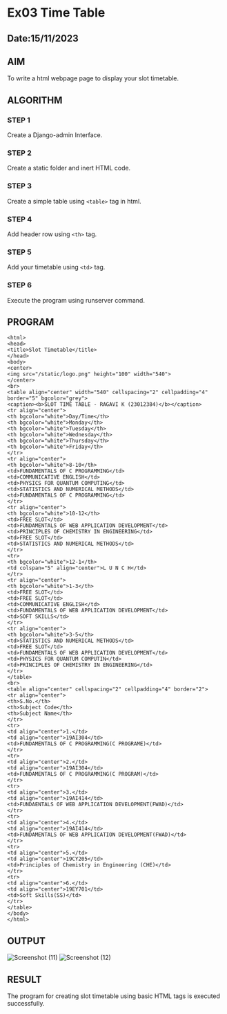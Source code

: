# Ex03 Time Table
## Date:15/11/2023

## AIM
To write a html webpage page to display your slot timetable.

## ALGORITHM
### STEP 1
Create a Django-admin Interface.

### STEP 2
Create a static folder and inert HTML code.

### STEP 3
Create a simple table using ```<table>``` tag in html.

### STEP 4
Add header row using ```<th>``` tag.

### STEP 5
Add your timetable using ```<td>``` tag.

### STEP 6
Execute the program using runserver command.

## PROGRAM
```
<html>
<head>
<title>Slot Timetable</title>
</head>
<body>
<center>
<img src="/static/logo.png" height="100" width="540">
</center>
<br>
<table align="center" width="540" cellspacing="2" cellpadding="4" border="5" bgcolor="grey">
<caption><b>SLOT TIME TABLE - RAGAVI K (23012384)</b></caption>
<tr align="center">
<th bgcolor="white">Day/Time</th>
<th bgcolor="white">Monday</th>
<th bgcolor="white">Tuesday</th>
<th bgcolor="white">Wednesday</th>
<th bgcolor="white">Thursday</th>
<th bgcolor="white">Friday</th>
</tr>
<tr align="center">
<th bgcolor="white">8-10</th>
<td>FUNDAMENTALS OF C PROGRAMMING</td>
<td>COMMUNICATIVE ENGLISH</td>
<td>PHYSICS FOR QUANTUM COMPUTING</td>
<td>STATISTICS AND NUMERICAL METHODS</td>
<td>FUNDAMENTALS OF C PROGRAMMING</td>
</tr>
<tr align="center">
<th bgcolor="white">10-12</th>
<td>FREE SLOT</td>
<td>FUNDAMENTALS OF WEB APPLICATION DEVELOPMENT</td>
<td>PRINCIPLES OF CHEMISTRY IN ENGINEERING</td>
<td>FREE SLOT</td>
<td>STATISTICS AND NUMERICAL METHODS</td>
</tr>
<tr>
<th bgcolor="white">12-1</th>
<td colspan="5" align="center">L U N C H</td>
</tr>
<tr align="center">
<th bgcolor="white">1-3</th>
<td>FREE SLOT</td>
<td>FREE SLOT</td>
<td>COMMUNICATIVE ENGLISH</td>
<td>FUNDAMENTALS OF WEB APPLICATION DEVELOPMENT</td>
<td>SOFT SKILLS</td>
</tr>
<tr align="center">
<th bgcolor="white">3-5</th>
<td>STATISTICS AND NUMERICAL METHODS</td>
<td>FREE SLOT</td>
<td>FUNDAMENTALS OF WEB APPLICATION DEVELOPMENT</td>
<td>PHYSICS FOR QUANTUM COMPUTIN</td>
<td>PRINCIPLES OF CHEMISTRY IN ENGINEERING</td>
</tr>
</table>
<br>
<table align="center" cellspacing="2" cellpadding="4" border="2">
<tr align="center">
<th>S.No.</th>
<th>Subject Code</th>
<th>Subject Name</th>
</tr>
<tr>
<td align="center">1.</td>
<td align="center">19AI304</td>
<td>FUNDAMENTALS OF C PROGRAMMING(C PROGRAME)</td>
</tr>
<tr>
<td align="center">2.</td>
<td align="center">19AI304</td>
<td>FUNDAMENTALS OF C PROGRAMMING(C PROGRAM)</td>
</tr>
<tr>
<td align="center">3.</td>
<td align="center">19AI414</td>
<td>FUNDAENTALS OF WEB APPLICATION DEVELOPMENT(FWAD)</td>
</tr>
<tr>
<td align="center">4.</td>
<td align="center">19AI414</td>
<td>FUNDAMENTALS OF WEB APPLICATION DEVELOPMENT(FWAD)</td>
</tr>
<tr>
<td align="center">5.</td>
<td align="center">19CY205</td>
<td>Principles of Chemistry in Engineering (CHE)</td>
</tr>
<tr>
<td align="center">6.</td>
<td align="center">19EY701</td>
<td>Soft Skills(SS)</td>
</tr>
</table>
</body>
</html>
```

## OUTPUT
![Screenshot (11)](https://github.com/Ragavikrishnan/slot/assets/144870428/4523737a-de48-4e48-baba-a37d7dcee4e2)
![Screenshot (12)](https://github.com/Ragavikrishnan/slot/assets/144870428/228a2e18-f0c5-4448-9fb4-60b80aa45a61)




## RESULT
The program for creating slot timetable using basic HTML tags is executed successfully.
